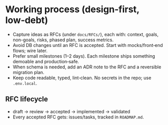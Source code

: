 # Working process (design‑first, low‑debt)

- Capture ideas as RFCs (under `docs/RFCs/`), each with: context, goals, non-goals, risks, phased plan, success metrics.
- Avoid DB changes until an RFC is accepted. Start with mocks/front‑end flows; wire later.
- Prefer small milestones (1–2 days). Each milestone ships something demoable and production‑safe.
- When schema is needed, add an ADR note to the RFC and a reversible migration plan.
- Keep code readable, typed, lint‑clean. No secrets in the repo; use `.env.local`.

## RFC lifecycle
- draft → review → accepted → implemented → validated
- Every accepted RFC gets: issues/tasks, tracked in `ROADMAP.md`.
